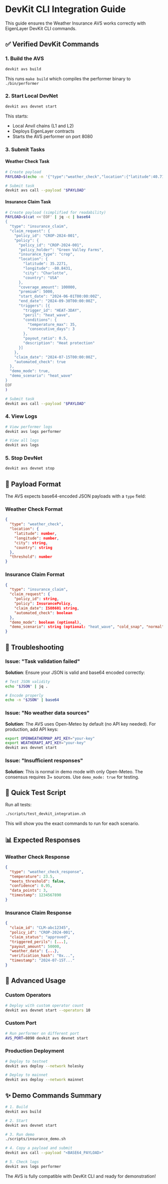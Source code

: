 # DevKit CLI Integration Guide

This guide ensures the Weather Insurance AVS works correctly with EigenLayer DevKit CLI commands.

## ✅ Verified DevKit Commands

### 1. Build the AVS
```bash
devkit avs build
```
This runs `make build` which compiles the performer binary to `./bin/performer`

### 2. Start Local DevNet
```bash
devkit avs devnet start
```
This starts:
- Local Anvil chains (L1 and L2)
- Deploys EigenLayer contracts
- Starts the AVS performer on port 8080

### 3. Submit Tasks

#### Weather Check Task
```bash
# Create payload
PAYLOAD=$(echo -n '{"type":"weather_check","location":{"latitude":40.7128,"longitude":-74.0060,"city":"New York","country":"USA"},"threshold":25.0}' | base64)

# Submit task
devkit avs call --payload "$PAYLOAD"
```

#### Insurance Claim Task
```bash
# Create payload (simplified for readability)
PAYLOAD=$(cat <<'EOF' | jq -c | base64
{
  "type": "insurance_claim",
  "claim_request": {
    "policy_id": "CROP-2024-001",
    "policy": {
      "policy_id": "CROP-2024-001",
      "policy_holder": "Green Valley Farms",
      "insurance_type": "crop",
      "location": {
        "latitude": 35.2271,
        "longitude": -80.8431,
        "city": "Charlotte",
        "country": "USA"
      },
      "coverage_amount": 100000,
      "premium": 5000,
      "start_date": "2024-06-01T00:00:00Z",
      "end_date": "2024-09-30T00:00:00Z",
      "triggers": [{
        "trigger_id": "HEAT-3DAY",
        "peril": "heat_wave",
        "conditions": {
          "temperature_max": 35,
          "consecutive_days": 3
        },
        "payout_ratio": 0.5,
        "description": "Heat protection"
      }]
    },
    "claim_date": "2024-07-15T00:00:00Z",
    "automated_check": true
  },
  "demo_mode": true,
  "demo_scenario": "heat_wave"
}
EOF
)

# Submit task
devkit avs call --payload "$PAYLOAD"
```

### 4. View Logs
```bash
# View performer logs
devkit avs logs performer

# View all logs
devkit avs logs
```

### 5. Stop DevNet
```bash
devkit avs devnet stop
```

## 📝 Payload Format

The AVS expects base64-encoded JSON payloads with a `type` field:

### Weather Check Format
```json
{
  "type": "weather_check",
  "location": {
    "latitude": number,
    "longitude": number,
    "city": string,
    "country": string
  },
  "threshold": number
}
```

### Insurance Claim Format
```json
{
  "type": "insurance_claim",
  "claim_request": {
    "policy_id": string,
    "policy": InsurancePolicy,
    "claim_date": ISO8601 string,
    "automated_check": boolean
  },
  "demo_mode": boolean (optional),
  "demo_scenario": string (optional: "heat_wave", "cold_snap", "normal")
}
```

## 🔧 Troubleshooting

### Issue: "Task validation failed"
**Solution**: Ensure your JSON is valid and base64 encoded correctly:
```bash
# Test JSON validity
echo "$JSON" | jq .

# Encode properly
echo -n "$JSON" | base64
```

### Issue: "No weather data sources"
**Solution**: The AVS uses Open-Meteo by default (no API key needed). For production, add API keys:
```bash
export OPENWEATHERMAP_API_KEY="your-key"
export WEATHERAPI_API_KEY="your-key"
devkit avs devnet start
```

### Issue: "Insufficient responses"
**Solution**: This is normal in demo mode with only Open-Meteo. The consensus requires 3+ sources. Use `demo_mode: true` for testing.

## 🧪 Quick Test Script

Run all tests:
```bash
./scripts/test_devkit_integration.sh
```

This will show you the exact commands to run for each scenario.

## 📊 Expected Responses

### Weather Check Response
```json
{
  "type": "weather_check_response",
  "temperature": 23.5,
  "meets_threshold": false,
  "confidence": 0.95,
  "data_points": 3,
  "timestamp": 1234567890
}
```

### Insurance Claim Response
```json
{
  "claim_id": "CLM-abc12345",
  "policy_id": "CROP-2024-001",
  "claim_status": "approved",
  "triggered_perils": [...],
  "payout_amount": 50000,
  "weather_data": {...},
  "verification_hash": "0x...",
  "timestamp": "2024-07-15T..."
}
```

## 🚀 Advanced Usage

### Custom Operators
```bash
# Deploy with custom operator count
devkit avs devnet start --operators 10
```

### Custom Port
```bash
# Run performer on different port
AVS_PORT=8090 devkit avs devnet start
```

### Production Deployment
```bash
# Deploy to testnet
devkit avs deploy --network holesky

# Deploy to mainnet
devkit avs deploy --network mainnet
```

## ✨ Demo Commands Summary

```bash
# 1. Build
devkit avs build

# 2. Start
devkit avs devnet start

# 3. Run demo
./scripts/insurance_demo.sh

# 4. Copy a payload and submit
devkit avs call --payload "<BASE64_PAYLOAD>"

# 5. Check logs
devkit avs logs performer
```

The AVS is fully compatible with DevKit CLI and ready for demonstration!